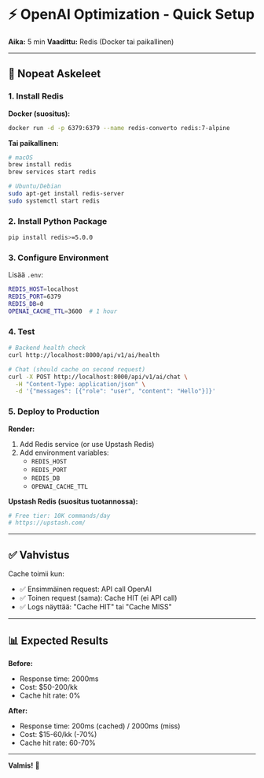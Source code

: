 # ⚡ OpenAI Optimization - Quick Setup

**Aika:** 5 min
**Vaadittu:** Redis (Docker tai paikallinen)

---

## 🚀 **Nopeat Askeleet**

### **1. Install Redis**

**Docker (suositus):**
```bash
docker run -d -p 6379:6379 --name redis-converto redis:7-alpine
```

**Tai paikallinen:**
```bash
# macOS
brew install redis
brew services start redis

# Ubuntu/Debian
sudo apt-get install redis-server
sudo systemctl start redis
```

### **2. Install Python Package**

```bash
pip install redis>=5.0.0
```

### **3. Configure Environment**

Lisää `.env`:
```bash
REDIS_HOST=localhost
REDIS_PORT=6379
REDIS_DB=0
OPENAI_CACHE_TTL=3600  # 1 hour
```

### **4. Test**

```bash
# Backend health check
curl http://localhost:8000/api/v1/ai/health

# Chat (should cache on second request)
curl -X POST http://localhost:8000/api/v1/ai/chat \
  -H "Content-Type: application/json" \
  -d '{"messages": [{"role": "user", "content": "Hello"}]}'
```

### **5. Deploy to Production**

**Render:**
1. Add Redis service (or use Upstash Redis)
2. Add environment variables:
   - `REDIS_HOST`
   - `REDIS_PORT`
   - `REDIS_DB`
   - `OPENAI_CACHE_TTL`

**Upstash Redis (suositus tuotannossa):**
```bash
# Free tier: 10K commands/day
# https://upstash.com/
```

---

## ✅ **Vahvistus**

Cache toimii kun:
- ✅ Ensimmäinen request: API call OpenAI
- ✅ Toinen request (sama): Cache HIT (ei API call)
- ✅ Logs näyttää: "Cache HIT" tai "Cache MISS"

---

## 📊 **Expected Results**

**Before:**
- Response time: 2000ms
- Cost: $50-200/kk
- Cache hit rate: 0%

**After:**
- Response time: 200ms (cached) / 2000ms (miss)
- Cost: $15-60/kk (-70%)
- Cache hit rate: 60-70%

---

**Valmis!** 🎉
